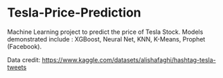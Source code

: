 # Tesla-Price-Prediction
Machine Learning project to predict the price of Tesla Stock.
Models demonstrated include : XGBoost, Neural Net, KNN, K-Means, Prophet (Facebook).


Data credit: https://www.kaggle.com/datasets/alishafaghi/hashtag-tesla-tweets
